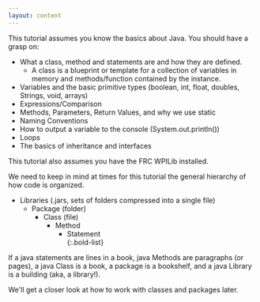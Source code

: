 ```yaml
---
layout: content
---
```


This tutorial assumes you know the basics about Java. You should have a grasp on:

* What a class, method and statements are and how they are defined.
    * A class is a blueprint or template for a collection of variables in memory and methods/function contained by the instance.
* Variables and the basic primitive types (boolean, int, float, doubles, Strings, void, arrays)
* Expressions/Comparison 
* Methods, Parameters, Return Values, and why we use static
* Naming Conventions
* How to output a variable to the console (System.out.println())
* Loops
* The basics of inheritance and interfaces

This tutorial also assumes you have the FRC WPILib installed.

We need to keep in mind at times for this tutorial the general hierarchy of how code is organized.

* Libraries (.jars, sets of folders compressed into a single file)
    * Package (folder)
        * Class (file)
            * Method
                * Statement                
{:.bold-list}

If a java statements are lines in a book, java Methods are paragraphs (or pages), a java Class is a book, a package is a bookshelf, and a java Library is a building (aka, a library!).

We'll get a closer look at how to work with classes and packages later.

